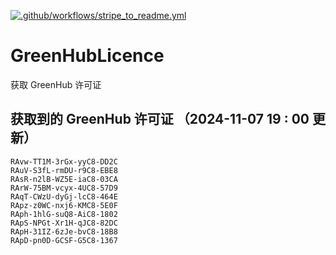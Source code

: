 [![.github/workflows/stripe_to_readme.yml](https://github.com/zjx-kimi/GreenHubLicence/actions/workflows/stripe_to_readme.yml/badge.svg)](https://github.com/zjx-kimi/GreenHubLicence/actions/workflows/stripe_to_readme.yml)
# GreenHubLicence
获取 GreenHub 许可证
## 获取到的 GreenHub 许可证 （2024-11-07 19 : 00 更新）
```
RAvw-TT1M-3rGx-yyC8-DD2C
RAuV-S3fL-rmDU-r9C8-EBE8
RAsR-n2lB-WZ5E-iaC8-03CA
RArW-75BM-vcyx-4UC8-57D9
RAqT-CWzU-dyGj-lcC8-464E
RApz-z0WC-nxj6-KMC8-5E0F
RAph-1hlG-suQ8-AiC8-1802
RApS-NPGt-Xr1H-qJC8-82DC
RApH-31IZ-6zJe-bvC8-18B8
RApD-pn0D-GCSF-G5C8-1367
```
